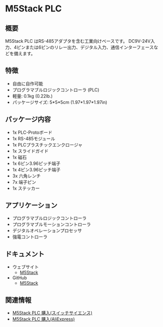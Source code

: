 # M5Stack PLC

## 概要

M5Stack PLC はRS-485アダプタを含む工業向けベースです。
DC9V-24V入力、4ピンまたは6ピンのリレー出力、デジタル入力、通信インターフェースなどを備えます。

## 特徴

- 自由に自作可能
- プログラマブルロジックコントローラ (PLC)
- 軽量: 0.1kg (0.22lb.)
- パッケージサイズ: 5\*5\*5cm (1.97\*1.97\*1.97in)

## パッケージ内容

- 1x PLC-Protoボード
- 1x RS-485モジュール
- 1x PLCプラスチックエンクロージャ
- 1x スライドガイド
- 1x 磁石
- 1x 6ピン3.96ピッチ端子
- 1x 4ピン3.96ピッチ端子
- 3x 六角レンチ
- 7x 端子ピン
- 1x ステッカー

## アプリケーション

- プログラマブルロジックコントローラ
- プログラマブルモーションコントローラ
- デジタルオペレーションプロセッサ
- 強電コントローラ

## ドキュメント

- ウェブサイト
  - [M5Stack](https://m5stack.com)
- GitHub
  - [M5Stack](https://github.com/m5stack/M5Stack)

## 関連情報

- [M5Stack PLC 購入(スイッチサイエンス)](https://www.switch-science.com/catalog/3992/)
- [M5Stack PLC 購入(AliExpress)](https://www.aliexpress.com/store/product/M5Stack-PLC-Proto-Industrial-Board-Module-Contains-RS485-ACS712-5B-Programmable-Logic-Controller-Relay-with-Magnet/3226069_32874916056.html)
